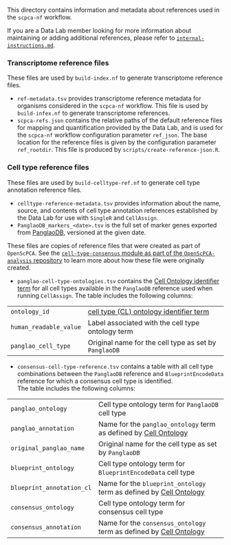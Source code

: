This directory contains information and metadata about references used in the `scpca-nf` workflow.

If you are a Data Lab member looking for more information about maintaining or adding additional references, please refer to [`internal-instructions.md`](../internal-instructions.md).

### Transcriptome reference files

These files are used by `build-index.nf` to generate transcriptome reference files.

- `ref-metadata.tsv` provides transcriptome reference metadata for organisms considered in the `scpca-nf` workflow.
This file is used by `build-infex.nf` to generate transcriptome references.
- `scpca-refs.json` contains the relative paths of the default reference files for mapping and quantification provided by the Data Lab, and is used for the `scpca-nf` workflow configuration parameter `ref_json`.
  The base location for the reference files is given by the configuration parameter `ref_rootdir`.
  This file is produced by `scripts/create-reference-json.R`.


### Cell type reference files

These files are used by `build-celltype-ref.nf` to generate cell type annotation reference files.

- `celltype-reference-metadata.tsv` provides information about the name, source, and contents of cell type annotation references established by the Data Lab for use with `SingleR` and `CellAssign`.
- `PanglaoDB_markers_<date>.tsv` is the full set of marker genes exported from [PanglaoDB](https://panglaodb.se), versioned at the given date.

These files are copies of reference files that were created as part of `OpenScPCA`. 
See the [`cell-type-consensus` module as part of the `OpenScPCA-analysis` repository](https://github.com/AlexsLemonade/OpenScPCA-analysis/tree/main/analyses/cell-type-consensus) to learn more about how these file were originally created. 

- `panglao-cell-type-ontologies.tsv` contains the [Cell Ontology identifier term](https://www.ebi.ac.uk/ols4/ontologies/cl) for all cell types available in the `PanglaoDB` reference used when running `CellAssign`. 
The table includes the following columns:

|  |   |
| --- | --- |
| `ontology_id` | [cell type (CL) ontology identifier term](https://www.ebi.ac.uk/ols4/ontologies/cl) |
| `human_readable_value` | Label associated with the cell type ontology term |
| `panglao_cell_type` | Original name for the cell type as set by `PanglaoDB` |

- `consensus-cell-type-reference.tsv` contains a table with all cell type combinations between the `PanglaoDB` reference and `BlueprintEncodeData` reference for which a consensus cell type is identified.  
The table includes the following columns: 

|  |   |
| --- | --- |
| `panglao_ontology` | Cell type ontology term for `PanglaoDB` cell type |
| `panglao_annotation` | Name for the `panglao_ontology` term as defined by [Cell Ontology](https://www.ebi.ac.uk/ols4/ontologies/cl) |
| `original_panglao_name` | Original name for the cell type as set by `PanglaoDB` |
| `blueprint_ontology` | Cell type ontology term for `BlueprintEncodeData` cell type |
| `blueprint_annotation_cl` | Name for the `blueprint_ontology` term as defined by [Cell Ontology](https://www.ebi.ac.uk/ols4/ontologies/cl) |
| `consensus_ontology` | Cell type ontology term for consensus cell type |
| `consensus_annotation` | Name for the `consensus_ontology` term as defined by [Cell Ontology](https://www.ebi.ac.uk/ols4/ontologies/cl) |
